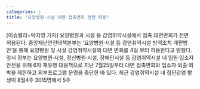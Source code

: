 ```yaml
---
categories: j
title: "요양병원·시설 대면 접촉면회 전면 허용"
---
```

[이슈밸리=박지영 기자] 요양병원과 시설 등 감염취약시설에서 접촉 대면면회가 전면 허용된다. 중앙재난안전대책본부는 ‘요양병원·시설 등 감염취약시설 방역조치 개편방안’을 통해 요양병원 및 시설 감염취약시설의 대면 면회를 4일 부터 허용한다고 밝혔다.앞서 정부는 요양병원·시설, 정신병원·시설, 장애인시설 등 감염취약시설 내 입원·입소자 안전을 위해 6차 재유행 대응책으로 지난 7월25일부터 대면 접촉면회와 입소자 외출·외박을 제한하고 외부프로그램 운영을 중단한 바 있다. 최근 감염취약시설 내 집단감염 발생이 8월4주 3015명에서 5주